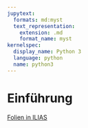 ```yaml
---
jupytext:
  formats: md:myst
  text_representation:
    extension: .md
    format_name: myst
kernelspec:
  display_name: Python 3
  language: python
  name: python3
---
```


# Einführung
[Folien in ILIAS](https://ilias.h-ka.de/goto.php?target=file_726282_download&client_id=HSKA)

